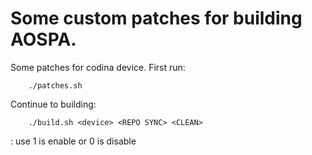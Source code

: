 Some custom patches for building AOSPA.
=====
Some patches for codina device.
First run:

		./patches.sh

Continue to building:

		./build.sh <device> <REPO SYNC> <CLEAN>

<REPO SYNC> <CLEAN> : use 1 is enable or 0 is disable
